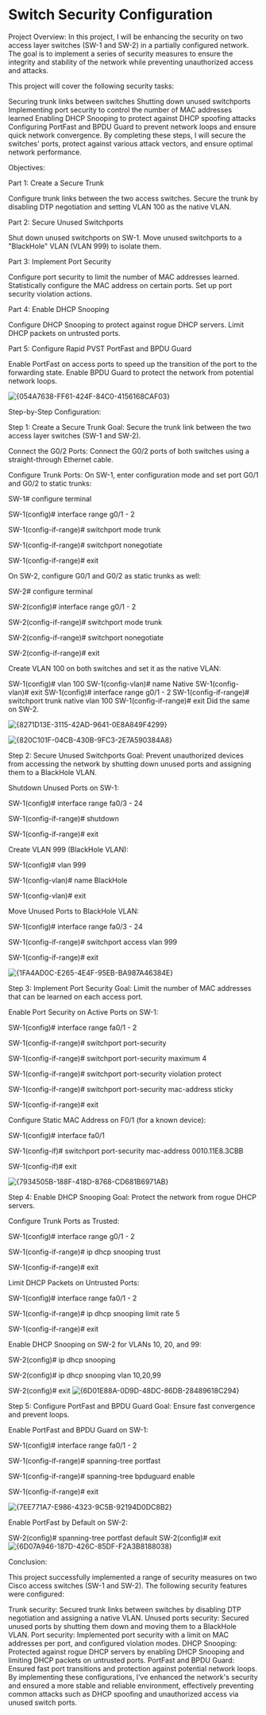 # Switch Security Configuration

Project Overview:
In this project, I will be enhancing the security on two access layer switches (SW-1 and SW-2) in a partially configured network. The goal is to implement a series of security measures to ensure the integrity and stability of the network while preventing unauthorized access and attacks.

This project will cover the following security tasks:

Securing trunk links between switches
Shutting down unused switchports
Implementing port security to control the number of MAC addresses learned
Enabling DHCP Snooping to protect against DHCP spoofing attacks
Configuring PortFast and BPDU Guard to prevent network loops and ensure quick network convergence.
By completing these steps, I will secure the switches' ports, protect against various attack vectors, and ensure optimal network performance.

Objectives:

Part 1: Create a Secure Trunk

Configure trunk links between the two access switches.
Secure the trunk by disabling DTP negotiation and setting VLAN 100 as the native VLAN.

Part 2: Secure Unused Switchports

Shut down unused switchports on SW-1.
Move unused switchports to a "BlackHole" VLAN (VLAN 999) to isolate them.

Part 3: Implement Port Security

Configure port security to limit the number of MAC addresses learned.
Statistically configure the MAC address on certain ports.
Set up port security violation actions.

Part 4: Enable DHCP Snooping

Configure DHCP Snooping to protect against rogue DHCP servers.
Limit DHCP packets on untrusted ports.

Part 5: Configure Rapid PVST PortFast and BPDU Guard

Enable PortFast on access ports to speed up the transition of the port to the forwarding state.
Enable BPDU Guard to protect the network from potential network loops.

![{054A7638-FF61-424F-84C0-4156168CAF03}](https://github.com/user-attachments/assets/7e559e76-cb24-4bb6-9642-5816285e4c9c)


Step-by-Step Configuration:

Step 1: Create a Secure Trunk
Goal: Secure the trunk link between the two access layer switches (SW-1 and SW-2).

Connect the G0/2 Ports: Connect the G0/2 ports of both switches using a straight-through Ethernet cable.

Configure Trunk Ports:
On SW-1, enter configuration mode and set port G0/1 and G0/2 to static trunks:

SW-1# configure terminal

SW-1(config)# interface range g0/1 - 2

SW-1(config-if-range)# switchport mode trunk

SW-1(config-if-range)# switchport nonegotiate

SW-1(config-if-range)# exit

On SW-2, configure G0/1 and G0/2 as static trunks as well:

SW-2# configure terminal

SW-2(config)# interface range g0/1 - 2

SW-2(config-if-range)# switchport mode trunk

SW-2(config-if-range)# switchport nonegotiate

SW-2(config-if-range)# exit

Create VLAN 100 on both switches and set it as the native VLAN:

SW-1(config)# vlan 100
SW-1(config-vlan)# name Native
SW-1(config-vlan)# exit
SW-1(config)# interface range g0/1 - 2
SW-1(config-if-range)# switchport trunk native vlan 100
SW-1(config-if-range)# exit
Did the same on SW-2.

![{8271D13E-3115-42AD-9641-0E8A849F4299}](https://github.com/user-attachments/assets/1fef15ad-7713-4624-a20d-532d319b7725)

![{820C101F-04CB-430B-9FC3-2E7A590384A8}](https://github.com/user-attachments/assets/e5a4352e-1d43-48ed-ad56-17d797f53a40)


Step 2: Secure Unused Switchports
Goal: Prevent unauthorized devices from accessing the network by shutting down unused ports and assigning them to a BlackHole VLAN.

Shutdown Unused Ports on SW-1:

SW-1(config)# interface range fa0/3 - 24

SW-1(config-if-range)# shutdown

SW-1(config-if-range)# exit

Create VLAN 999 (BlackHole VLAN):

SW-1(config)# vlan 999

SW-1(config-vlan)# name BlackHole

SW-1(config-vlan)# exit

Move Unused Ports to BlackHole VLAN:

SW-1(config)# interface range fa0/3 - 24

SW-1(config-if-range)# switchport access vlan 999

SW-1(config-if-range)# exit

![{1FA4AD0C-E265-4E4F-95EB-BA987A46384E}](https://github.com/user-attachments/assets/6cd978f2-19c2-497e-bf63-b289adb008d6)

Step 3: Implement Port Security
Goal: Limit the number of MAC addresses that can be learned on each access port.

Enable Port Security on Active Ports on SW-1:

SW-1(config)# interface range fa0/1 - 2

SW-1(config-if-range)# switchport port-security

SW-1(config-if-range)# switchport port-security maximum 4

SW-1(config-if-range)# switchport port-security violation protect

SW-1(config-if-range)# switchport port-security mac-address sticky

SW-1(config-if-range)# exit

Configure Static MAC Address on F0/1 (for a known device):

SW-1(config)# interface fa0/1

SW-1(config-if)# switchport port-security mac-address 0010.11E8.3CBB

SW-1(config-if)# exit

![{7934505B-188F-418D-8768-CD681B6971AB}](https://github.com/user-attachments/assets/4116619d-16dc-4144-8be1-970a389c047f)

Step 4: Enable DHCP Snooping
Goal: Protect the network from rogue DHCP servers.

Configure Trunk Ports as Trusted:

SW-1(config)# interface range g0/1 - 2

SW-1(config-if-range)# ip dhcp snooping trust

SW-1(config-if-range)# exit

Limit DHCP Packets on Untrusted Ports:

SW-1(config)# interface range fa0/1 - 2

SW-1(config-if-range)# ip dhcp snooping limit rate 5

SW-1(config-if-range)# exit

Enable DHCP Snooping on SW-2 for VLANs 10, 20, and 99:

SW-2(config)# ip dhcp snooping

SW-2(config)# ip dhcp snooping vlan 10,20,99

SW-2(config)# exit
![{6D01E88A-0D9D-48DC-86DB-28489618C294}](https://github.com/user-attachments/assets/a69eaa38-f50c-4e79-a478-74cd6d27cdd0)


Step 5: Configure PortFast and BPDU Guard
Goal: Ensure fast convergence and prevent loops.

Enable PortFast and BPDU Guard on SW-1:

SW-1(config)# interface range fa0/1 - 2

SW-1(config-if-range)# spanning-tree portfast

SW-1(config-if-range)# spanning-tree bpduguard enable

SW-1(config-if-range)# exit

![{7EE771A7-E986-4323-9C5B-92194D0DC8B2}](https://github.com/user-attachments/assets/d6ea04ec-d174-4ee4-8a60-91ce29738fc7)

Enable PortFast by Default on SW-2:

SW-2(config)# spanning-tree portfast default
SW-2(config)# exit
![{6D07A946-187D-426C-85DF-F2A3B8188038}](https://github.com/user-attachments/assets/510a159c-651b-418b-b5c9-3270f5baaf14)



Conclusion:

This project successfully implemented a range of security measures on two Cisco access switches (SW-1 and SW-2). The following security features were configured:

Trunk security: Secured trunk links between switches by disabling DTP negotiation and assigning a native VLAN.
Unused ports security: Secured unused ports by shutting them down and moving them to a BlackHole VLAN.
Port security: Implemented port security with a limit on MAC addresses per port, and configured violation modes.
DHCP Snooping: Protected against rogue DHCP servers by enabling DHCP Snooping and limiting DHCP packets on untrusted ports.
PortFast and BPDU Guard: Ensured fast port transitions and protection against potential network loops.
By implementing these configurations, I’ve enhanced the network's security and ensured a more stable and reliable environment, effectively preventing common attacks such as DHCP spoofing and unauthorized access via unused switch ports.
